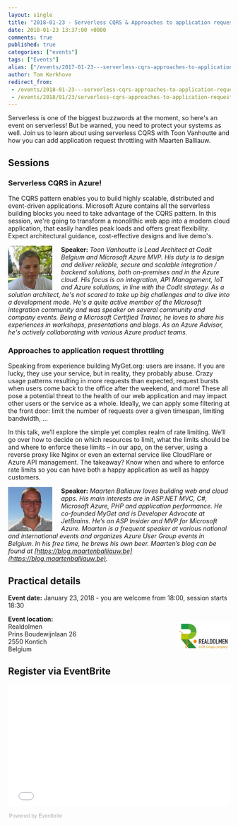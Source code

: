 ```yaml
---
layout: single
title: "2018-01-23 - Serverless CQRS & Approaches to application request throttling"
date: 2018-01-23 13:37:00 +0000
comments: true
published: true
categories: ["events"]
tags: ["Events"]
alias: ["/events/2017-01-23---serverless-cqrs-approaches-to-application-request-throttling"]
author: Tom Kerkhove
redirect_from:
 - /events/2018-01-23---serverless-cqrs-approaches-to-application-request-throttling.html
 - /events/2018/01/23/serverless-cqrs-approaches-to-application-request-throttling.html
---
```


Serverless is one of the biggest buzzwords at the moment, so here's an event on serverless! But be warned, you need to protect your systems as well. Join us to learn about using serverless CQRS with Toon Vanhoutte and how you can add application request throttling with Maarten Balliauw.

## Sessions
### Serverless CQRS in Azure!
The CQRS pattern enables you to build highly scalable, distributed and event-driven applications. Microsoft Azure contains all the serverless building blocks you need to take advantage of the CQRS pattern. In this session, we're going to transform a monolithic web app into a modern cloud application, that easily handles peak loads and offers great flexibility. Expect architectural guidance, cost-effective designs and live demo's.

<img src="/assets/media/speakers/toon-vanhoutte.jpg" alt="Toon Vanhoutte" align="left" height="100" width="100" style="margin-right: 20px;">**Speaker:** *Toon Vanhoutte is Lead Architect at Codit Belgium and Microsoft Azure MVP. His duty is to design and deliver reliable, secure and scalable integration / backend solutions, both on-premises and in the Azure cloud. His focus is on integration, API Management, IoT and Azure solutions, in line with the Codit strategy.  As a solution architect, he's not scared to take up big challenges and to dive into a development mode. He's a quite active member of the Microsoft integration community and was speaker on several community and company events. Being a Microsoft Certified Trainer, he loves to share his experiences in workshops, presentations and blogs. As an Azure Advisor, he's actively collaborating with various Azure product teams.*


### Approaches to application request throttling
Speaking from experience building MyGet.org: users are insane. If you are lucky, they use your service, but in reality, they probably abuse. Crazy usage patterns resulting in more requests than expected, request bursts when users come back to the office after the weekend, and more! These all pose a potential threat to the health of our web application and may impact other users or the service as a whole. Ideally, we can apply some filtering at the front door: limit the number of requests over a given timespan, limiting bandwidth, ...

In this talk, we’ll explore the simple yet complex realm of rate limiting. We’ll go over how to decide on which resources to limit, what the limits should be and where to enforce these limits – in our app, on the server, using a reverse proxy like Nginx or even an external service like CloudFlare or Azure API management. The takeaway? Know when and where to enforce rate limits so you can have both a happy application as well as happy customers.


<img src="/assets/media/speakers/maarten-200x200.jpg" alt="Maarten Balliauw" align="left" height="100" width="100" style="margin-right: 20px;">**Speaker:** *Maarten Balliauw loves building web and cloud apps. His main interests are in ASP.NET MVC, C#, Microsoft Azure, PHP and application performance. He co-founded MyGet and is Developer Advocate at JetBrains. He’s an ASP Insider and MVP for Microsoft Azure. Maarten is a frequent speaker at various national and international events and organizes Azure User Group events in Belgium. In his free time, he brews his own beer. Maarten’s blog can be found at [https://blog.maartenballiauw.be](https://blog.maartenballiauw.be).*

## Practical details

**Event date:** January 23, 2018 - you are welcome from 18:00, session starts 18:30

**Event location:**<br />
<img width="120" height="60" align="right" alt="" src="/assets/media/sponsors/logo-realdolmen.jpg">
Realdolmen<br />
Prins Boudewijnlaan 26<br />
2550 Kontich<br />
Belgium

## Register via EventBrite
<div style="width:100%; text-align:left;"><iframe src="//eventbrite.com/tickets-external?eid=41273395838&ref=etckt" frameborder="0" height="275" width="100%" vspace="0" hspace="0" marginheight="5" marginwidth="5" scrolling="auto" allowtransparency="true"></iframe><div style="font-family:Helvetica, Arial; font-size:12px; padding:10px 0 5px; margin:2px; width:100%; text-align:left;" ><a class="powered-by-eb" style="color: #ADB0B6; text-decoration: none;" target="_blank" href="https://www.eventbrite.com/">Powered by Eventbrite</a></div></div>
